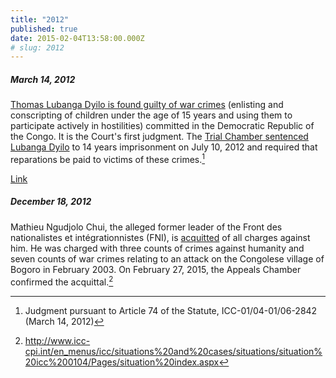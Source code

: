 ```yaml
---
title: "2012"
published: true
date: 2015-02-04T13:58:00.000Z
# slug: 2012
---
```


##### March 14, 2012

[Thomas Lubanga Dyilo is found guilty of war crimes](http://www.icc-cpi.int/iccdocs/doc/doc1379838.pdf) (enlisting and conscripting of children under the age of 15 years and using them to participate actively in hostilities) committed in the Democratic Republic of the Congo. It is the Court's first judgment. The [Trial Chamber sentenced Lubanga Dyilo](http://www.icc-cpi.int/iccdocs/doc/doc1438370.pdf) to 14 years imprisonment on July 10, 2012 and required that reparations be paid to victims of these crimes.[^source2012mar]

[Link](http://www.icc-cpi.int/iccdocs/doc/doc1379838.pdf)

[^source2012mar]: Judgment pursuant to Article 74 of the Statute, ICC-01/04-01/06-2842 (March 14, 2012)





##### December 18, 2012

Mathieu Ngudjolo Chui, the alleged former leader of the Front des nationalistes et intégrationnistes (FNI), is [acquitted](http://ww.icc-cpi.int/en_menus/icc/situations%20and%20cases/situations/situation%20icc%200104/related%20cases/ICC-01-04-02-12/Pages/default.aspx) of all charges against him. He was charged with three counts of crimes against humanity and seven counts of war crimes relating to an attack on the Congolese village of Bogoro in February 2003\. On February 27, 2015, the Appeals Chamber confirmed the acquittal.[^source2012dec]

[^source2012dec]: http://www.icc-cpi.int/en_menus/icc/situations%20and%20cases/situations/situation%20icc%200104/Pages/situation%20index.aspx
